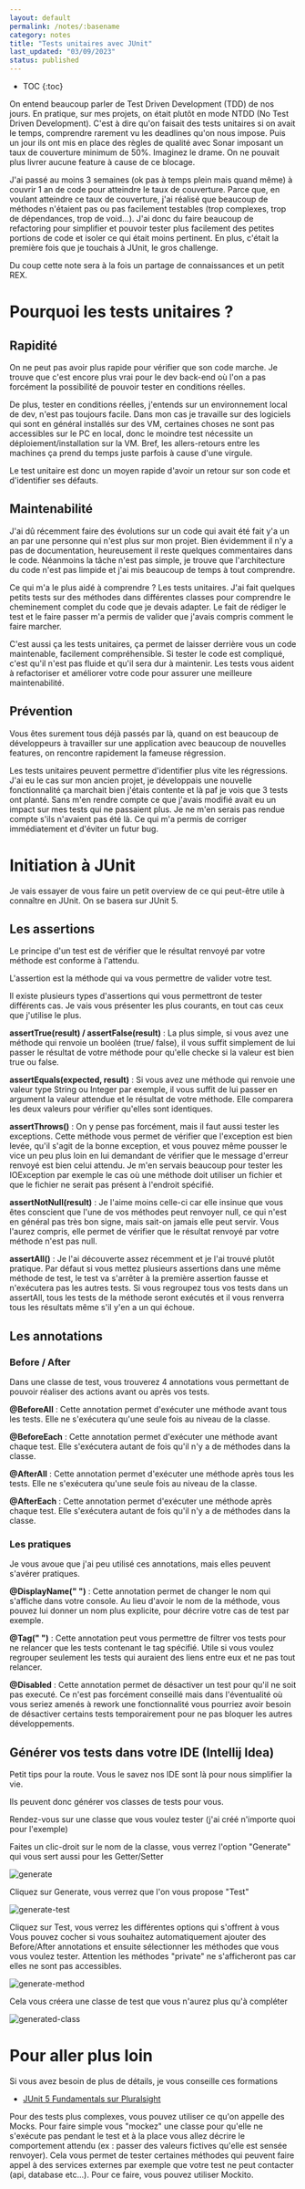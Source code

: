 ```yaml
---
layout: default
permalink: /notes/:basename
category: notes
title: "Tests unitaires avec JUnit"
last_updated: "03/09/2023"
status: published
---
```


* TOC
{:toc}

On entend beaucoup parler de Test Driven Development (TDD) de nos jours. En pratique, sur mes projets, on était plutôt en mode NTDD (No Test Driven Development). C'est à dire qu'on faisait des tests unitaires si on avait le temps, comprendre rarement vu les deadlines qu'on nous impose. Puis un jour ils ont mis en place des règles de qualité avec Sonar imposant un taux de couverture minimum de 50%. Imaginez le drame. On ne pouvait plus livrer aucune feature à cause de ce blocage.

J'ai passé au moins 3 semaines (ok pas à temps plein mais quand même) à couvrir 1 an de code pour atteindre le taux de couverture. Parce que, en voulant atteindre ce taux de couverture, j'ai réalisé que beaucoup de méthodes n'étaient pas ou pas facilement testables (trop complexes, trop de dépendances, trop de void...). J'ai donc du faire beaucoup de refactoring pour simplifier et pouvoir tester plus facilement des petites portions de code et isoler ce qui était moins pertinent. 
En plus, c'était la première fois que je touchais à JUnit, le gros challenge.

Du coup cette note sera à la fois un partage de connaissances et un petit REX.

# Pourquoi les tests unitaires ? 

## Rapidité

On ne peut pas avoir plus rapide pour vérifier que son code marche. Je trouve que c'est encore plus vrai pour le dev back-end où l'on a pas forcément la possibilité de pouvoir tester en conditions réelles. 

De plus, tester en conditions réelles, j'entends sur un environnement local de dev, n'est pas toujours facile. Dans mon cas je travaille sur des logiciels qui sont en général installés sur des VM, certaines choses ne sont pas accessibles sur le PC en local, donc le moindre test nécessite un déploiement/installation sur la VM. Bref, les allers-retours entre les machines ça prend du temps juste parfois à cause d'une virgule.

Le test unitaire est donc un moyen rapide d'avoir un retour sur son code et d'identifier ses défauts.

## Maintenabilité

J'ai dû récemment faire des évolutions sur un code qui avait été fait y'a un an par une personne qui n'est plus sur mon projet. Bien évidemment il n'y a pas de documentation, heureusement il reste quelques commentaires dans le code. Néanmoins la tâche n'est pas simple, je trouve que l'architecture du code n'est pas limpide et j'ai mis beaucoup de temps à tout comprendre.

Ce qui m'a le plus aidé à comprendre ? Les tests unitaires. J'ai fait quelques petits tests sur des méthodes dans différentes classes pour comprendre le cheminement complet du code que je devais adapter. Le fait de rédiger le test et le faire passer m'a permis de valider que j'avais compris comment le faire marcher.

C'est aussi ça les tests unitaires, ça permet de laisser derrière vous un code maintenable, facilement compréhensible. Si tester le code est compliqué, c'est qu'il n'est pas fluide et qu'il sera dur à maintenir. Les tests vous aident à refactoriser et améliorer votre code pour assurer une meilleure maintenabilité.

## Prévention

Vous êtes surement tous déjà passés par là, quand on est beaucoup de développeurs à travailler sur une application avec beaucoup de nouvelles features, on rencontre rapidement la fameuse régression. 

Les tests unitaires peuvent permettre d'identifier plus vite les régressions. J'ai eu le cas sur mon ancien projet, je développais une nouvelle fonctionnalité ça marchait bien j'étais contente et là paf je vois que 3 tests ont planté. Sans m'en rendre compte ce que j'avais modifié avait eu un impact sur mes tests qui ne passaient plus. Je ne m'en serais pas rendue compte s'ils n'avaient pas été là. Ce qui m'a permis de corriger immédiatement et d'éviter un futur bug.

# Initiation à JUnit

Je vais essayer de vous faire un petit overview de ce qui peut-être utile à connaître en JUnit. On se basera sur JUnit 5.

## Les assertions

Le principe d'un test est de vérifier que le résultat renvoyé par votre méthode est conforme à l'attendu.

L'assertion est la méthode qui va vous permettre de valider votre test.

Il existe plusieurs types d'assertions qui vous permettront de tester différents cas. Je vais vous présenter les plus courants, en tout cas ceux que j'utilise le plus.

**assertTrue(result) / assertFalse(result)** : La plus simple, si vous avez une méthode qui renvoie un booléen (true/ false), il vous suffit simplement de lui passer le résultat de votre méthode pour qu'elle checke si la valeur est bien true ou false.

**assertEquals(expected, result)** : Si vous avez une méthode qui renvoie une valeur type String ou Integer par exemple, il vous suffit de lui passer en argument la valeur attendue et le résultat de votre méthode. Elle comparera les deux valeurs pour vérifier qu'elles sont identiques.

**assertThrows()** : On y pense pas forcément, mais il faut aussi tester les exceptions. Cette méthode vous permet de vérifier que l'exception est bien levée, qu'il s'agit de la bonne exception, et vous pouvez même pousser le vice un peu plus loin en lui demandant de vérifier que le message d'erreur renvoyé est bien celui attendu. Je m'en servais beaucoup pour tester les IOException par exemple le cas où une méthode doit utiliser un fichier et que le fichier ne serait pas présent à l'endroit spécifié.

**assertNotNull(result)** : Je l'aime moins celle-ci car elle insinue que vous êtes conscient que l'une de vos méthodes peut renvoyer null, ce qui n'est en général pas très bon signe, mais sait-on jamais elle peut servir. Vous l'aurez compris, elle permet de vérifier que le résultat renvoyé par votre méthode n'est pas null.

**assertAll()** : Je l'ai découverte assez récemment et je l'ai trouvé plutôt pratique. Par défaut si vous mettez plusieurs assertions dans une même méthode de test, le test va s'arrêter à la première assertion fausse et n'exécutera pas les autres tests. Si vous regroupez tous vos tests dans un assertAll, tous les tests de la méthode seront exécutés et il vous renverra tous les résultats même s'il y'en a un qui échoue.


## Les annotations

### Before / After

Dans une classe de test, vous trouverez 4 annotations vous permettant de pouvoir réaliser des actions avant ou après vos tests.

**@BeforeAll** : Cette annotation permet d'exécuter une méthode avant tous les tests. Elle ne s'exécutera qu'une seule fois au niveau de la classe.

**@BeforeEach** : Cette annotation permet d'exécuter une méthode avant chaque test. Elle s'exécutera autant de fois qu'il n'y a de méthodes dans la classe.

**@AfterAll** : Cette annotation permet d'exécuter une méthode après tous les tests. Elle ne s'exécutera qu'une seule fois au niveau de la classe.

**@AfterEach** : Cette annotation permet d'exécuter une méthode après chaque test. Elle s'exécutera autant de fois qu'il n'y a de méthodes dans la classe.


### Les pratiques

Je vous avoue que j'ai peu utilisé ces annotations, mais elles peuvent s'avérer pratiques.

**@DisplayName(" ")** : Cette annotation permet de changer le nom qui s'affiche dans votre console. Au lieu d'avoir le nom de la méthode, vous pouvez lui donner un nom plus explicite, pour décrire votre cas de test par exemple.

**@Tag(" ")** : Cette annotation peut vous permettre de filtrer vos tests pour ne relancer que les tests contenant le tag spécifié. Utile si vous voulez regrouper seulement les tests qui auraient des liens entre eux et ne pas tout relancer.

**@Disabled** : Cette annotation permet de désactiver un test pour qu'il ne soit pas executé. Ce n'est pas forcément conseillé mais dans l'éventualité où vous seriez amenés à rework une fonctionnalité vous pourriez avoir besoin de désactiver certains tests temporairement pour ne pas bloquer les autres développements.


## Générer vos tests dans votre IDE (Intellij Idea)

Petit tips pour la route. Vous le savez nos IDE sont là pour nous simplifier la vie.

Ils peuvent donc générer vos classes de tests pour vous.

Rendez-vous sur une classe que vous voulez tester (j'ai créé n'importe quoi pour l'exemple)

Faites un clic-droit sur le nom de la classe, vous verrez l'option "Generate" qui vous sert aussi pour les Getter/Setter

![generate](/assets/img/junit/GenerateTU.png "img-code")

Cliquez sur Generate, vous verrez que l'on vous propose "Test"

![generate-test](/assets/img/junit/GenerateTest.png "img-code")

Cliquez sur Test, vous verrez les différentes options qui s'offrent à vous
Vous pouvez cocher si vous souhaitez automatiquement ajouter des Before/After annotations et ensuite sélectionner les méthodes que vous vous voulez tester. Attention les méthodes "private" ne s'afficheront pas car elles ne sont pas accessibles.

![generate-method](/assets/img/junit/GenerateMethod.png "img-code")

Cela vous créera une classe de test que vous n'aurez plus qu'à compléter

![generated-class](/assets/img/junit/GeneratedClass.png "img-code")


# Pour aller plus loin

Si vous avez besoin de plus de détails, je vous conseille ces formations
* [JUnit 5 Fundamentals sur Pluralsight](https://app.pluralsight.com/player?course=3ecdec14-5806-4435-8bf2-aa9bca602379&name=e759196d-d0cf-4476-ab39-dfb70e4f3610)

Pour des tests plus complexes, vous pouvez utiliser ce qu'on appelle des Mocks. Pour faire simple vous "mockez" une classe pour qu'elle ne s'exécute pas pendant le test et à la place vous allez décrire le comportement attendu (ex : passer des valeurs fictives qu'elle est sensée renvoyer).
Cela vous permet de tester certaines méthodes qui peuvent faire appel à des services externes par exemple que votre test ne peut contacter (api, database etc...). Pour ce faire, vous pouvez utiliser Mockito.
